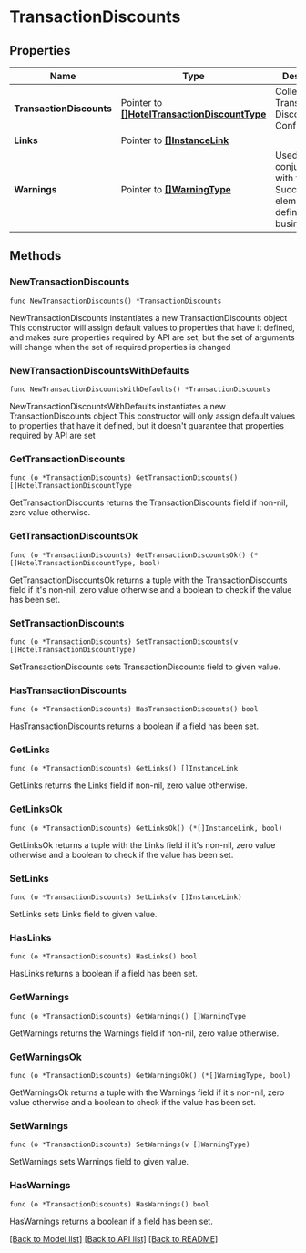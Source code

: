 # TransactionDiscounts

## Properties

Name | Type | Description | Notes
------------ | ------------- | ------------- | -------------
**TransactionDiscounts** | Pointer to [**[]HotelTransactionDiscountType**](HotelTransactionDiscountType.md) | Collection of Transaction Discount Configurations. | [optional] 
**Links** | Pointer to [**[]InstanceLink**](InstanceLink.md) |  | [optional] 
**Warnings** | Pointer to [**[]WarningType**](WarningType.md) | Used in conjunction with the Success element to define a business error. | [optional] 

## Methods

### NewTransactionDiscounts

`func NewTransactionDiscounts() *TransactionDiscounts`

NewTransactionDiscounts instantiates a new TransactionDiscounts object
This constructor will assign default values to properties that have it defined,
and makes sure properties required by API are set, but the set of arguments
will change when the set of required properties is changed

### NewTransactionDiscountsWithDefaults

`func NewTransactionDiscountsWithDefaults() *TransactionDiscounts`

NewTransactionDiscountsWithDefaults instantiates a new TransactionDiscounts object
This constructor will only assign default values to properties that have it defined,
but it doesn't guarantee that properties required by API are set

### GetTransactionDiscounts

`func (o *TransactionDiscounts) GetTransactionDiscounts() []HotelTransactionDiscountType`

GetTransactionDiscounts returns the TransactionDiscounts field if non-nil, zero value otherwise.

### GetTransactionDiscountsOk

`func (o *TransactionDiscounts) GetTransactionDiscountsOk() (*[]HotelTransactionDiscountType, bool)`

GetTransactionDiscountsOk returns a tuple with the TransactionDiscounts field if it's non-nil, zero value otherwise
and a boolean to check if the value has been set.

### SetTransactionDiscounts

`func (o *TransactionDiscounts) SetTransactionDiscounts(v []HotelTransactionDiscountType)`

SetTransactionDiscounts sets TransactionDiscounts field to given value.

### HasTransactionDiscounts

`func (o *TransactionDiscounts) HasTransactionDiscounts() bool`

HasTransactionDiscounts returns a boolean if a field has been set.

### GetLinks

`func (o *TransactionDiscounts) GetLinks() []InstanceLink`

GetLinks returns the Links field if non-nil, zero value otherwise.

### GetLinksOk

`func (o *TransactionDiscounts) GetLinksOk() (*[]InstanceLink, bool)`

GetLinksOk returns a tuple with the Links field if it's non-nil, zero value otherwise
and a boolean to check if the value has been set.

### SetLinks

`func (o *TransactionDiscounts) SetLinks(v []InstanceLink)`

SetLinks sets Links field to given value.

### HasLinks

`func (o *TransactionDiscounts) HasLinks() bool`

HasLinks returns a boolean if a field has been set.

### GetWarnings

`func (o *TransactionDiscounts) GetWarnings() []WarningType`

GetWarnings returns the Warnings field if non-nil, zero value otherwise.

### GetWarningsOk

`func (o *TransactionDiscounts) GetWarningsOk() (*[]WarningType, bool)`

GetWarningsOk returns a tuple with the Warnings field if it's non-nil, zero value otherwise
and a boolean to check if the value has been set.

### SetWarnings

`func (o *TransactionDiscounts) SetWarnings(v []WarningType)`

SetWarnings sets Warnings field to given value.

### HasWarnings

`func (o *TransactionDiscounts) HasWarnings() bool`

HasWarnings returns a boolean if a field has been set.


[[Back to Model list]](../README.md#documentation-for-models) [[Back to API list]](../README.md#documentation-for-api-endpoints) [[Back to README]](../README.md)


